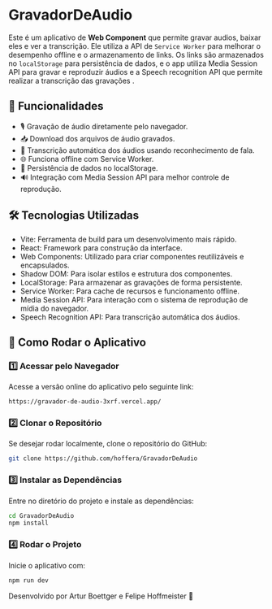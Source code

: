 ﻿# GravadorDeAudio


Este é um aplicativo de **Web Component** que permite gravar audios, baixar eles e ver a transcrição. Ele utiliza a API de `Service Worker` para melhorar o desempenho offline e o armazenamento de links.
Os links são armazenados no `localStorage` para persistência de dados, e o app utiliza Media Session API  para gravar e reproduzir áudios e a Speech recognition API que permite realizar a transcrição das gravações .

## 🚀 Funcionalidades
- 🎙 Gravação de áudio diretamente pelo navegador.
- 📥 Download dos arquivos de áudio gravados.
- 📝 Transcrição automática dos áudios usando reconhecimento de fala.
- 🌐 Funciona offline com Service Worker.
- 📌 Persistência de dados no localStorage.
- 🔊 Integração com Media Session API para melhor controle de reprodução.

## 🛠 Tecnologias Utilizadas
- Vite: Ferramenta de build para um desenvolvimento mais rápido.
- React: Framework para construção da interface.
- Web Components: Utilizado para criar componentes reutilizáveis e encapsulados.
- Shadow DOM: Para isolar estilos e estrutura dos componentes.
- LocalStorage: Para armazenar as gravações de forma persistente.
- Service Worker: Para cache de recursos e funcionamento offline.
- Media Session API: Para interação com o sistema de reprodução de mídia do navegador.
- Speech Recognition API: Para transcrição automática dos áudios.

## 📌 Como Rodar o Aplicativo
### 1️⃣ Acessar pelo Navegador
Acesse a versão online do aplicativo pelo seguinte link:
```bash
https://gravador-de-audio-3xrf.vercel.app/
```
### 2️⃣ Clonar o Repositório
Se desejar rodar localmente, clone o repositório do GitHub:

```bash
git clone https://github.com/hoffera/GravadorDeAudio
```
### 3️⃣ Instalar as Dependências
Entre no diretório do projeto e instale as dependências:

```bash
cd GravadorDeAudio
npm install
```
### 4️⃣ Rodar o Projeto
Inicie o aplicativo com:

```bash
npm run dev
```


Desenvolvido por Artur Boettger e Felipe Hoffmeister 🚀
